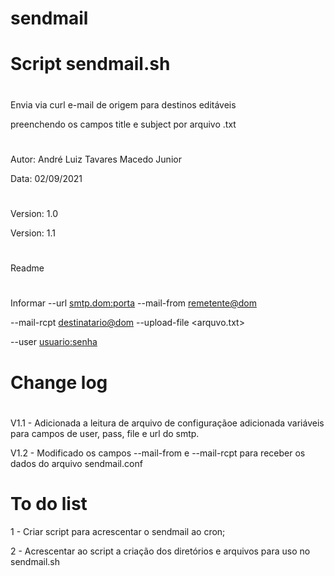 # sendmail
# Script sendmail.sh
#
Envia via curl e-mail de origem para destinos editáveis

preenchendo os campos title e subject por arquivo .txt
#
Autor: André Luiz Tavares Macedo Junior

Data: 02/09/2021
#
Version: 1.0

Version: 1.1
#
Readme
#
Informar --url <smtp.dom:porta> --mail-from <remetente@dom>

--mail-rcpt <destinatario@dom> --upload-file <arquvo.txt>

--user <usuario:senha>
#
# Change log
#
V1.1 - Adicionada a leitura de arquivo de configuraçãoe adicionada variáveis para campos de user, pass, file e url do smtp.
 
V1.2 - Modificado os campos --mail-from e --mail-rcpt para receber os dados do arquivo sendmail.conf

# To do list

1 - Criar script para acrescentar o sendmail ao cron;

2 - Acrescentar ao script a criação dos diretórios e arquivos para uso no sendmail.sh
